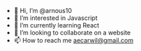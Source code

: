 - 👋 Hi, I’m @arnous10
- 👀 I’m interested in Javascript
- 🌱 I’m currently learning React
- 💞️ I’m looking to collaborate on a website
- 📫 How to reach me aecarwil@gmail.com

<!---
arnous10/arnous10 is a ✨ special ✨ repository because its `README.md` (this file) appears on your GitHub profile.
You can click the Preview link to take a look at your changes.
--->
